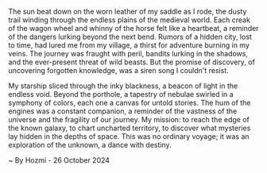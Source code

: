 
The sun beat down on the worn leather of my saddle as I rode, the dusty trail winding through the endless plains of the medieval world. Each creak of the wagon wheel and whinny of the horse felt like a heartbeat, a reminder of the dangers lurking beyond the next bend. Rumors of a hidden city, lost to time, had lured me from my village, a thirst for adventure burning in my veins. The journey was fraught with peril, bandits lurking in the shadows, and the ever-present threat of wild beasts. But the promise of discovery, of uncovering forgotten knowledge, was a siren song I couldn't resist. 

My starship sliced through the inky blackness, a beacon of light in the endless void. Beyond the porthole, a tapestry of nebulae swirled in a symphony of colors, each one a canvas for untold stories. The hum of the engines was a constant companion, a reminder of the vastness of the universe and the fragility of our journey. My mission: to reach the edge of the known galaxy, to chart uncharted territory, to discover what mysteries lay hidden in the depths of space. This was no ordinary voyage; it was an exploration of the unknown, a dance with destiny. 

~ By Hozmi - 26 October 2024

